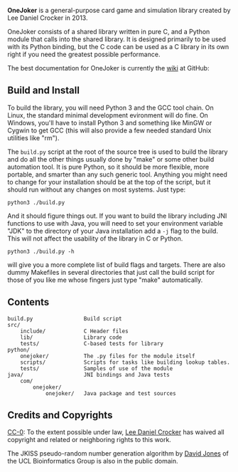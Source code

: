 **OneJoker** is a general-purpose card game and simulation library created by
Lee Daniel Crocker in 2013.

OneJoker consists of a shared library written in pure C, and a Python module
that calls into the shared library. It is designed primarily to be used with
its Python binding, but the C code can be used as a C library in its own right
if you need the greatest possible performance.

The best documentation for OneJoker is currently the [wiki][2] at GitHub:

[2]: https://github.com/lcrocker/OneJoker/wiki

Build and Install
-----------------

To build the library, you will need Python 3 and the GCC tool chain. On Linux,
the standard minimal development evironment will do fine. On Windows, you'll
have to install Python 3 and something like MinGW or Cygwin to get GCC (this
will also provide a few needed standard Unix utilities like "rm").

The `build.py` script at the root of the source tree is used to build the
library and do all the other things usually done by "make" or some other build
automation tool. It is pure Python, so it should be more flexible, more
portable, and smarter than any such generic tool. Anything you might need to
change for your installation should be at the top of the script, but it should
run without any changes on most systems. Just type:

    python3 ./build.py

And it should figure things out. If you want to build the library including
JNI functions to use with Java, you will need to set your environment variable
"JDK" to the directory of your Java installation add a `-j` flag to the build.
This will not affect the usability of the library in C or Python.

    python3 ./build.py -h

will give you a more complete list of build flags and targets. There are also
dummy Makefiles in several directories that just call the build script for
those of you like me whose fingers just type "make" automatically.

Contents
--------

    build.py                Build script
    src/
        include/            C Header files
        lib/                Library code
        tests/              C-based tests for library
    python/
        onejoker/           The .py files for the module itself
        scripts/            Scripts for tasks like building lookup tables.
        tests/              Samples of use of the module
    java/                   JNI bindings and Java tests
        com/
            onejoker/
                onejoker/   Java package and test sources

Credits and Copyrights
----------------------

[CC-0][4]: To the extent possible under law, [Lee Daniel Crocker][1] has waived
all copyright and related or neighboring rights to this work.

The JKISS pseudo-random number generation algorithm by [David Jones][5] of the
UCL Bioinformatics Group is also in the public domain.

[1]: http://www.etceterology.com
[4]: http://creativecommons.org/publicdomain/zero/1.0/
[5]: www.cs.ucl.ac.uk/staff/d.jones/GoodPracticeRNG.pdf
